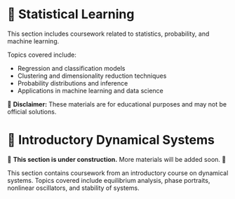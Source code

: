 # 📌 Statistical Learning  
This section includes coursework related to statistics, probability, and machine learning.  

Topics covered include:  
- Regression and classification models  
- Clustering and dimensionality reduction techniques  
- Probability distributions and inference  
- Applications in machine learning and data science  

📌 **Disclaimer:** These materials are for educational purposes and may not be official solutions.  



# 📌 Introductory Dynamical Systems  
🚧 **This section is under construction.** More materials will be added soon. 🚧  

This section contains coursework from an introductory course on dynamical systems. Topics covered include equilibrium analysis, phase portraits, nonlinear oscillators, and stability of systems.  
